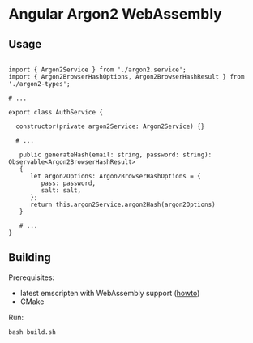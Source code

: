 # Angular Argon2 WebAssembly



## Usage

```

import { Argon2Service } from './argon2.service';
import { Argon2BrowserHashOptions, Argon2BrowserHashResult } from './argon2-types';

# ...

export class AuthService {

  constructor(private argon2Service: Argon2Service) {}

  # ...

   public generateHash(email: string, password: string): Observable<Argon2BrowserHashResult>
   {
      let argon2Options: Argon2BrowserHashOptions = {
         pass: password,
         salt: salt,
      };
      return this.argon2Service.argon2Hash(argon2Options)
   }

   # ...
}
```

## Building

Prerequisites:

- latest emscripten with WebAssembly support ([howto](http://webassembly.org/getting-started/developers-guide/))
- CMake

Run:
```
bash build.sh
```
